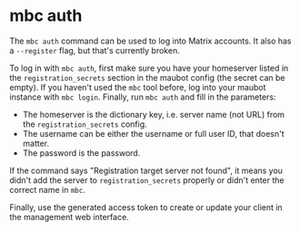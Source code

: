 # mbc auth

The `mbc auth` command can be used to log into Matrix accounts. It also has
a `--register` flag, but that's currently broken.

To log in with `mbc auth`, first make sure you have your homeserver listed in
the `registration_secrets` section in the maubot config (the secret can be
empty). If you haven't used the `mbc` tool before, log into your maubot instance
with `mbc login`. Finally, run `mbc auth` and fill in the parameters:

* The homeserver is the dictionary key, i.e. server name (not URL) from
  the `registration_secrets` config.
* The username can be either the username or full user ID, that doesn't matter.
* The password is the password.

If the command says "Registration target server not found", it means you didn't
add the server to `registration_secrets` properly or didn't enter the correct
name in `mbc`.

Finally, use the generated access token to create or update your client in the
management web interface.
